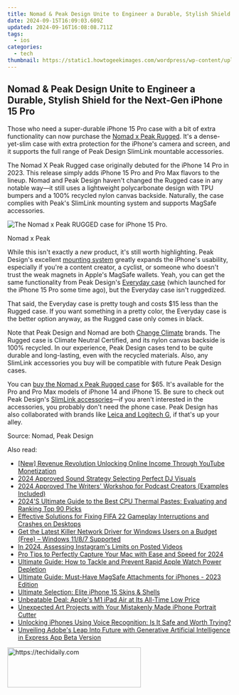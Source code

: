```yaml
---
title: Nomad & Peak Design Unite to Engineer a Durable, Stylish Shield for the Next-Gen iPhone 15 Pro
date: 2024-09-15T16:09:03.609Z
updated: 2024-09-16T16:08:08.711Z
tags:
  - ios
categories:
  - tech
thumbnail: https://static1.howtogeekimages.com/wordpress/wp-content/uploads/2024/01/20.jpg
---
```


## Nomad & Peak Design Unite to Engineer a Durable, Stylish Shield for the Next-Gen iPhone 15 Pro

Those who need a super-durable iPhone 15 Pro case with a bit of extra functionality can now purchase the [Nomad x Peak Rugged](https://peak-design.pxf.io/c/156932/1609019/18669?subId1=UUhtgUeUpU2001753&subId2=ehtg&u=https%3A%2F%2Fwww.peakdesign.com%2Fproducts%2Fnomad-rugged-case-with-slimlink%3Fvariant%3D40148207796301). It's a dense-yet-slim case with extra protection for the iPhone's camera and screen, and it supports the full range of Peak Design SlimLink mountable accessories.

 The Nomad X Peak Rugged case originally debuted for the iPhone 14 Pro in 2023\. This release simply adds iPhone 15 Pro and Pro Max flavors to the lineup. Nomad and Peak Design haven't changed the Rugged case in any notable way—it still uses a lightweight polycarbonate design with TPU bumpers and a 100% recycled nylon canvas backside. Naturally, the case complies with Peak's SlimLink mounting system and supports MagSafe accessories.

![The Nomad x Peak RUGGED case for iPhone 15 Pro.](https://static1.howtogeekimages.com/wordpress/wp-content/uploads/2024/01/21.jpg) 

Nomad x Peak

 While this isn't exactly a _new_ product, it's still worth highlighting. Peak Design's excellent [mounting system](https://peak-design.pxf.io/c/156932/1609019/18669?subId1=UUhtgUeUpU2001753&subId2=ehtg&u=https%3A%2F%2Fwww.peakdesign.com%2Fcollections%2Fmobile%23addon-sub) greatly expands the iPhone's usability, especially if you're a content creator, a cyclist, or someone who doesn't trust the weak magnets in Apple's MagSafe wallets. Yeah, you can get the same functionality from Peak Design's [Everyday case](https://peak-design.pxf.io/c/156932/1609019/18669?subId1=UUhtgUeUpU2001753&subId2=ehtg&u=https%3A%2F%2Fwww.peakdesign.com%2Fcollections%2Fmobile%2Fproducts%2Feveryday-case%3Fvariant%3D40285585473613) (which launched for the iPhone 15 Pro some time ago), but the Everyday case isn't ruggedized.

 That said, the Everyday case is pretty tough and costs $15 less than the Rugged case. If you want something in a pretty color, the Everyday case is the better option anyway, as the Rugged case only comes in black.

 Note that Peak Design and Nomad are both [Change Climate](https://www.changeclimate.org) brands. The Rugged case is Climate Neutral Certified, and its nylon canvas backside is 100% recycled. In our experience, Peak Design cases tend to be quite durable and long-lasting, even with the recycled materials. Also, any SlimLink accessories you buy will be compatible with future Peak Design cases.

 You can [buy the Nomad x Peak Rugged case](https://peak-design.pxf.io/c/156932/1609019/18669?subId1=UUhtgUeUpU2001753&subId2=ehtg&u=https%3A%2F%2Fwww.peakdesign.com%2Fproducts%2Fnomad-rugged-case-with-slimlink%3Fvariant%3D40148207796301) for $65\. It's available for the Pro and Pro Max models of iPhone 14 and iPhone 15\. Be sure to check out Peak Design's [SlimLink accessories](https://peak-design.pxf.io/c/156932/1609019/18669?subId1=UUhtgUeUpU2001753&subId2=ehtg&u=https%3A%2F%2Fwww.peakdesign.com%2Fcollections%2Fmobile&ourl=http%3A%2F%2Fwww.peakdesign.com%2Fcollections%2Fmobile%23addon-sub)—if you aren't interested in the accessories, you probably don't need the phone case. Peak Design has also collaborated with brands like [Leica and Logitech G](https://peak-design.pxf.io/c/156932/1609019/18669?subId1=UUhtgUeUpU2001753&subId2=ehtg&u=https%3A%2F%2Fwww.peakdesign.com%2Fpages%2Fcollaboration), if that's up your alley.

 Source: Nomad, Peak Design

<ins class="adsbygoogle"
     style="display:block"
     data-ad-format="autorelaxed"
     data-ad-client="ca-pub-7571918770474297"
     data-ad-slot="1223367746"></ins>

<ins class="adsbygoogle"
     style="display:block"
     data-ad-client="ca-pub-7571918770474297"
     data-ad-slot="8358498916"
     data-ad-format="auto"
     data-full-width-responsive="true"></ins>

<span class="atpl-alsoreadstyle">Also read:</span>
<div><ul>
<li><a href="https://youtube-stream.techidaily.com/new-revenue-revolution-unlocking-online-income-through-youtube-monetization/"><u>[New] Revenue Revolution Unlocking Online Income Through YouTube Monetization</u></a></li>
<li><a href="https://youtube-stream.techidaily.com/2024-approved-sound-strategy-selecting-perfect-dj-visuals/"><u>2024 Approved Sound Strategy Selecting Perfect DJ Visuals</u></a></li>
<li><a href="https://article-posts.techidaily.com/2024-approved-the-writers-workshop-for-podcast-creators-examples-included/"><u>2024 Approved The Writers' Workshop for Podcast Creators (Examples Included)</u></a></li>
<li><a href="https://hardware-tips.techidaily.com/2024s-ultimate-guide-to-the-best-cpu-thermal-pastes-evaluating-and-ranking-top-90-picks/"><u>2024'S Ultimate Guide to the Best CPU Thermal Pastes: Evaluating and Ranking Top 90 Picks</u></a></li>
<li><a href="https://program-issues.techidaily.com/effective-solutions-for-fixing-fifa-22-gameplay-interruptions-and-crashes-on-desktops/"><u>Effective Solutions for Fixing FIFA 22 Gameplay Interruptions and Crashes on Desktops</u></a></li>
<li><a href="https://win-dash.techidaily.com/get-the-latest-killer-network-driver-for-windows-users-on-a-budget-free-windows-1187-supported/"><u>Get the Latest Killer Network Driver for Windows Users on a Budget (Free) – Windows 11/8/7 Supported</u></a></li>
<li><a href="https://instagram-videos.techidaily.com/in-2024-assessing-instagrams-limits-on-posted-videos/"><u>In 2024, Assessing Instagram's Limits on Posted Videos</u></a></li>
<li><a href="https://desktop-recording.techidaily.com/pro-tips-to-perfectly-capture-your-mac-with-ease-and-speed-for-2024/"><u>Pro Tips to Perfectly Capture Your Mac with Ease and Speed for 2024</u></a></li>
<li><a href="https://os-tips.techidaily.com/ultimate-guide-how-to-tackle-and-prevent-rapid-apple-watch-power-depletion/"><u>Ultimate Guide: How to Tackle and Prevent Rapid Apple Watch Power Depletion</u></a></li>
<li><a href="https://os-tips.techidaily.com/ultimate-guide-must-have-magsafe-attachments-for-iphones-2023-edition/"><u>Ultimate Guide: Must-Have MagSafe Attachments for iPhones - 2023 Edition</u></a></li>
<li><a href="https://os-tips.techidaily.com/ultimate-selection-elite-iphone-15-skins-and-shells/"><u>Ultimate Selection: Elite iPhone 15 Skins & Shells</u></a></li>
<li><a href="https://os-tips.techidaily.com/unbeatable-deal-apples-m1-ipad-air-at-its-all-time-low-price/"><u>Unbeatable Deal: Apple's M1 iPad Air at Its All-Time Low Price</u></a></li>
<li><a href="https://os-tips.techidaily.com/unexpected-art-projects-with-your-mistakenly-made-iphone-portrait-cutter/"><u>Unexpected Art Projects with Your Mistakenly Made iPhone Portrait Cutter</u></a></li>
<li><a href="https://os-tips.techidaily.com/unlocking-iphones-using-voice-recognition-is-it-safe-and-worth-trying/"><u>Unlocking iPhones Using Voice Recognition: Is It Safe and Worth Trying?</u></a></li>
<li><a href="https://os-tips.techidaily.com/unveiling-adobes-leap-into-future-with-generative-artificial-intelligence-in-express-app-beta-version/"><u>Unveiling Adobe's Leap Into Future with Generative Artificial Intelligence in Express App Beta Version</u></a></li>
</ul></div>

<!-- affiliate ads begin -->
<a href="https://aligracehair.sjv.io/c/5597632/2135356/19272" target="_top" id="2135356">
  <img src="//a.impactradius-go.com/display-ad/19272-2135356" border="0" alt="https://techidaily.com" width="300" height="90"/>
</a>
<img height="0" width="0" src="https://aligracehair.sjv.io/i/5597632/2135356/19272" style="position:absolute;visibility:hidden;" border="0" />
<!-- affiliate ads end -->

